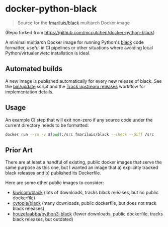 # docker-python-black

> Source for the [fmariluis/black][] multiarch Docker image

(Repo forked from https://github.com/mccutchen/docker-python-black)

A minimal multiarch Docker image for running Python's [black] code formatter, useful in
CI pipelines or other situations where avoiding local Python/virtualenv/etc
installation is ideal.


## Automated builds

A new image is published automatically for every new release of black. See the
[bin/update][] script and the [Track upstream releases][workflow] workflow for
implementation details.

## Usage

An example CI step that will exit non-zero if any source code under the current
directory needs to be formatted:

```bash
docker run --rm -v $(pwd):/src fmariluis/black --check --diff /src
```

## Prior Art

There are at least a handful of existing, public docker images that serve the
same purpose as this one, but I wanted an image that a) explicitly tracked
black releases and b) published its Dockerfile.

Here are some other public images to consider:

- [kiwicom/black][] (lots of downloads, tracks black releases, but no public dockerfile)
- [cytopia/black][] (many downloads, public dockerfile, but does not track black releases)
- [houzefaabba/python3-black][] (fewer downloads, public dockerfile, tracks black releases, but outdated)

[black]: https://github.com/psf/black
[fmariluis/black]: https://hub.docker.com/r/fmariluis/black
[kiwicom/black]: https://hub.docker.com/r/kiwicom/black
[cytopia/black]: https://hub.docker.com/r/cytopia/black
[houzefaabba/python3-black]: https://hub.docker.com/r/houzefaabba/python3-black
[bin/update]: ./bin/update
[workflow]: ./.github/workflows/track_upstream_releases.yaml

